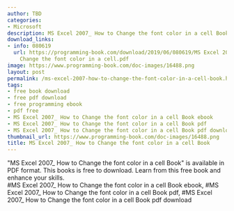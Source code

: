 ```yaml
---
author: TBD
categories:
- Microsoft
description: MS Excel 2007_ How to Change the font color in a cell Book
download_links:
- info: 080619
  url: https://programming-book.com/download/2019/06/080619/MS Excel 2007_ How to
    Change the font color in a cell.pdf
image: https://www.programming-book.com/doc-images/16488.png
layout: post
permalink: /ms-excel-2007-how-to-change-the-font-color-in-a-cell-book.html
tags:
- free book download
- free pdf download
- free programming ebook
- pdf free
- MS Excel 2007_ How to Change the font color in a cell Book ebook
- MS Excel 2007_ How to Change the font color in a cell Book pdf
- MS Excel 2007_ How to Change the font color in a cell Book pdf download
thumbnail_url: https://www.programming-book.com/doc-images/16488.png
title: MS Excel 2007_ How to Change the font color in a cell Book
---
```


 
<div class="item-desc text-justify">
  "MS Excel 2007_ How to Change the font color in a cell Book" is available in PDF format. This books is free to download. Learn from this free book and enhance your skills.
  <br>
  #MS Excel 2007_ How to Change the font color in a cell Book ebook, #MS Excel 2007_ How to Change the font color in a cell Book pdf, #MS Excel 2007_ How to Change the font color in a cell Book pdf download
</div>